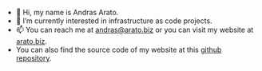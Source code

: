 - 👋 Hi, my name is Andras Arato.
- 👀 I’m currently interested in infrastructure as code projects.
- 📫 You can reach me at andras@arato.biz or you can visit my website at [arato.biz](https://arato.biz).
- You can also find the source code of my website at this [github repository](https://github.com/aarato/aarato).

